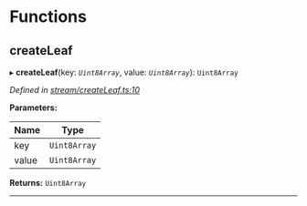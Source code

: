 

# Functions

<a id="createleaf"></a>

##  createLeaf

▸ **createLeaf**(key: *`Uint8Array`*, value: *`Uint8Array`*): `Uint8Array`

*Defined in [stream/createLeaf.ts:10](https://github.com/polkadot-js/common/blob/77a6bc6/packages/trie-codec/src/stream/createLeaf.ts#L10)*

**Parameters:**

| Name | Type |
| ------ | ------ |
| key | `Uint8Array` |
| value | `Uint8Array` |

**Returns:** `Uint8Array`

___

